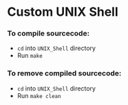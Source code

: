 # Custom UNIX Shell

### To compile sourcecode:
- `cd` into `UNIX_Shell` directory
- Run `make`

### To remove compiled sourcecode:
- `cd` into `UNIX_Shell` directory
- Run `make clean`